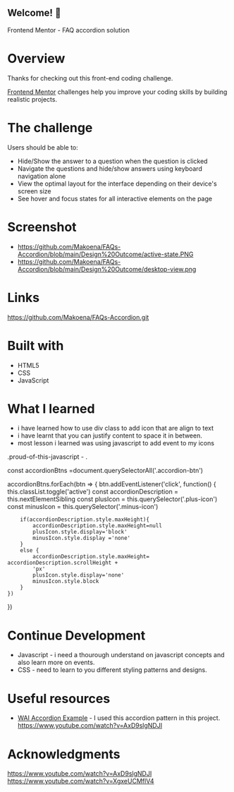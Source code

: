 ## Welcome! 👋
Frontend Mentor - FAQ accordion solution

# Overview

Thanks for checking out this front-end coding challenge.

[Frontend Mentor](https://www.frontendmentor.io) challenges help you improve your coding skills by building realistic projects.

# The challenge 
Users should be able to:

- Hide/Show the answer to a question when the question is clicked
- Navigate the questions and hide/show answers using keyboard navigation alone
- View the optimal layout for the interface depending on their device's screen size
- See hover and focus states for all interactive elements on the page

# Screenshot
- https://github.com/Makoena/FAQs-Accordion/blob/main/Design%20Outcome/active-state.PNG
- https://github.com/Makoena/FAQs-Accordion/blob/main/Design%20Outcome/desktop-view.png

# Links
https://github.com/Makoena/FAQs-Accordion.git 

# Built with
- HTML5
- CSS
- JavaScript


# What I learned
- i have learned how to use div class to add icon that are align to text
- i have learnt that you can justify content to space it in between. 
- most lesson i learned was using javascript to add event to my icons 

.proud-of-this-javascript - .


 const accordionBtns =document.querySelectorAll('.accordion-btn')

accordionBtns.forEach(btn => {
    btn.addEventListener('click', function() {
        this.classList.toggle('active')
        const accordionDescription = this.nextElementSibling
        const plusIcon = this.querySelector('.plus-icon')
        const minusIcon = this.querySelector('.minus-icon')

        if(accordionDescription.style.maxHeight){
            accordionDescription.style.maxHeight=null
            plusIcon.style.display='block'
            minusIcon.style.display ='none'
        }
        else {
            accordionDescription.style.maxHeight= accordionDescription.scrollHeight +
            'px'
            plusIcon.style.display='none'
            minusIcon.style.block
        }
    })
})
# Continue Development
- Javascript -  i need a thourough understand on javascript concepts and also learn more on events.
- CSS - need to learn to you different styling patterns and designs.

# Useful resources
- [WAI Accordion Example](https://www.w3.org/WAI/ARIA/apg/patterns/accordion/examples/accordion/) - I used this accordion pattern in this project.
https://www.youtube.com/watch?v=AxD9slgNDJI



#  Acknowledgments
https://www.youtube.com/watch?v=AxD9slgNDJI
https://www.youtube.com/watch?v=XgxeUCMflV4